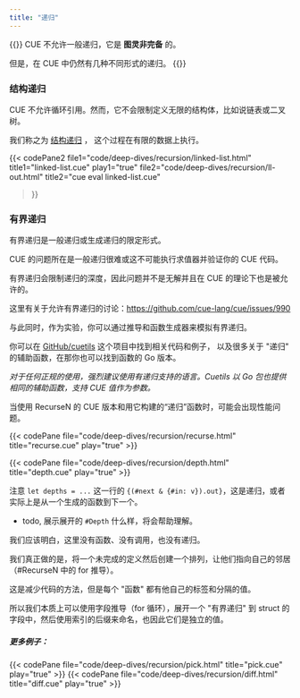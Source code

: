 ```yaml
---
title: "递归"
---
```


{{<lead>}}
CUE 不允许一般递归，它是 **图灵非完备** 的。

但是，在 CUE 中仍然有几种不同形式的递归。
{{</lead>}}


### 结构递归

CUE 不允许循环引用。然而，它不会限制定义无限的结构体，比如说链表或二叉树。

我们称之为 [结构递归](https://en.wikipedia.org/wiki/Recursion_%28computer_science%29%23Structural_versus_generative_recursion) ，
这个过程在有限的数据上执行。

{{< codePane2
	file1="code/deep-dives/recursion/linked-list.html" title1="linked-list.cue" play1="true"
	file2="code/deep-dives/recursion/ll-out.html" title2="cue eval linked-list.cue"
>}}


### 有界递归

有界递归是一般递归或生成递归的限定形式。

CUE 的问题所在是一般递归很难或这不可能执行求值器并验证你的 CUE 代码。

有界递归会限制递归的深度，因此问题并不是无解并且在 CUE 的理论下也是被允许的。

这里有关于允许有界递归的讨论：https://github.com/cue-lang/cue/issues/990


与此同时，作为实验，你可以通过推导和函数生成器来模拟有界递归。

你可以在 [GitHub/cuetils](https://github.com/hofstadter-io/cuetils) 这个项目中找到相关代码和例子，
以及很多关于 "递归" 的辅助函数，在那你也可以找到函数的 Go 版本。

_对于任何正规的使用，强烈建议使用有递归支持的语言。Cuetils 以 Go 包也提供相同的辅助函数，支持 CUE 值作为参数。_

当使用 RecurseN 的 CUE 版本和用它构建的“递归”函数时，可能会出现性能问题。

{{< codePane file="code/deep-dives/recursion/recurse.html" title="recurse.cue" play="true" >}}

{{< codePane file="code/deep-dives/recursion/depth.html" title="depth.cue" play="true" >}}

注意 `let depths = ...` 这一行的 `{(#next & {#in: v}).out}`，这是递归，或者实际上是从一个生成的函数到下一个。

- todo, 展示展开的 `#Depth` 什么样，将会帮助理解。

我们应该明白，这里没有函数、没有调用，也没有递归。

我们真正做的是，将一个未完成的定义然后创建一个排列，让他们指向自己的邻居（#RecurseN 中的 for 推导）。

这是减少代码的方法，但是每个 "函数" 都有他自己的标签和分隔的值。

所以我们本质上可以使用字段推导（for 循环），展开一个 "有界递归" 到 struct 的字段中，然后使用索引的后缀来命名，也因此它们是独立的值。

##### 更多例子：

{{< codePane file="code/deep-dives/recursion/pick.html" title="pick.cue" play="true" >}}
{{< codePane file="code/deep-dives/recursion/diff.html" title="diff.cue" play="true" >}}

